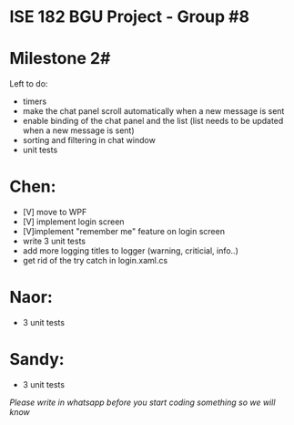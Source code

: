 # ISE 182 BGU Project - Group #8

# Milestone 2#

Left to do:

- timers
- make the chat panel scroll automatically when a new message is sent
- enable binding of the chat panel and the list (list needs to be updated when a new message is sent)
- sorting and filtering in chat window
- unit tests

# Chen:

- [V] move to WPF
- [V] implement login screen
- [V]implement "remember me" feature on login screen
- write 3 unit tests
- add more logging titles to logger (warning, criticial, info..)
- get rid of the try catch in login.xaml.cs


# Naor:

- 3 unit tests

# Sandy:

- 3 unit tests

*Please write in whatsapp before you start coding something so we will know*

